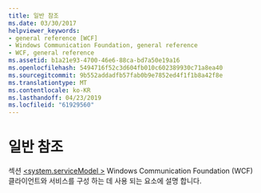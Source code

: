 ```yaml
---
title: 일반 참조
ms.date: 03/30/2017
helpviewer_keywords:
- general reference [WCF]
- Windows Communication Foundation, general reference
- WCF, general reference
ms.assetid: b1a21e93-4700-46e6-88ca-bd7a50e19a16
ms.openlocfilehash: 5494716f52c3d604fb010c602389930c71a8ea40
ms.sourcegitcommit: 9b552addadfb57fab0b9e7852ed4f1f1b8a42f8e
ms.translationtype: MT
ms.contentlocale: ko-KR
ms.lasthandoff: 04/23/2019
ms.locfileid: "61929560"
---
```

# <a name="general-reference"></a>일반 참조
섹션 [ \<system.serviceModel >](../../../docs/framework/configure-apps/file-schema/wcf/system-servicemodel.md) Windows Communication Foundation (WCF) 클라이언트와 서비스를 구성 하는 데 사용 되는 요소에 설명 합니다.
